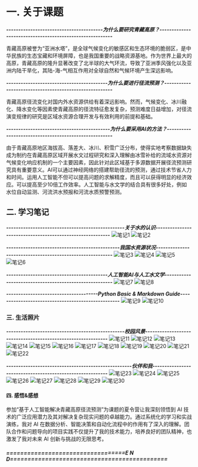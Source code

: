 # 一. **关于课题**

***----------------------------------------为什么要研究青藏高原？---------------------------------------------------------***

   青藏高原被誉为“亚洲水塔”，是全球气候变化的敏感区和生态环境的脆弱区，是中华民族的生态宝藏和环境屏障，也是我国重要的战略资源基地。作为世界上最大的高原，青藏高原的隆升显著改变了北半球的大气环流，导致了亚洲季风强化以及亚洲内陆干旱化，其陆-海-气相互作用对全球自然和气候环境产生深远影响。

***------------------------------------------为什么要进行径流预测？-------------------------------------------------------***

   青藏高原径流变化对国内外水资源供给有着深远影响。然而，气候变化、冰川融化、降水变化等因素使青藏高原的径流特征愈发复杂，预测难度日益增加，对径流演变规律的研究是区域水资源合理开发与有效利用的前提和基础。

***-------------------------------------------为什么要采用AI的方法？------------------------------------------------------***

   由于青藏高原地区海拔高、落差大、冰川、积雪广泛分布，使得实地考察数据缺失成为制约在青藏高原区域开展水文过程研究和深入理解由冰雪补给的流域水资源对气候变化响应机制的一个主要因素，因此针对此区域基于多源数据开展径流预测研究具有重要意义。AI可以通过神经网络的搭建帮助径流的预测，通过技术节省人力和时间。运用人工智能不但可以提高问题的求解精度，而且可以获得明显的经济效应。可以提高至少10倍工作效率。人工智能与水文学的结合具有很多好处，例如水位自动监测、河流洪水预报和河流水质预警预测。

## 二. **学习笔记**

***-------------------------------------------------关于水的认识----------------------------------------------------------***
![笔记1](LZY/images/1.jpg)
![笔记2](LZY/images/2.jpg)

***-----------------------------------------------我国水资源状况----------------------------------------------------------***
![笔记3](LZY/images/3.jpg)
![笔记4](LZY/images/4.jpg)
![笔记5](LZY/images/5.jpg)
![笔记6](LZY/images/6.jpg)

***------------------------------------------人工智能AI与人工水文学-------------------------------------------------------***
![笔记7](LZY/images/7.jpg)
![笔记8](LZY/images/8.jpg)

***--------------------------------------Python Basic & Markdown Guide---------------------------------------------------***
![笔记9](LZY/images/9.jpg)
![笔记10](LZY/images/10.jpg)

### 三. **生活照片**

***-------------------------------------------------校园风景-------------------------------------------------------------***
![笔记11](LZY/images/11.jpg)
![笔记12](LZY/images/12.jpg)
![笔记13](LZY/images/13.jpg)
![笔记14](LZY/images/14.jpg)
![笔记15](LZY/images/15.jpg)
![笔记16](LZY/images/16.jpg)
![笔记17](LZY/images/17.jpg)
![笔记18](LZY/images/18.jpg)
![笔记19](LZY/images/19.jpg)
![笔记20](LZY/images/20.jpg)
![笔记21](LZY/images/21.jpg)
![笔记22](LZY/images/22.jpg)

***----------------------------------------------------伙伴和我----------------------------------------------------------***
![笔记23](LZY/images/23.jpg)
![笔记24](LZY/images/24.jpg)
![笔记25](LZY/images/25.jpg)
![笔记26](LZY/images/26.jpg)
![笔记27](LZY/images/27.jpg)
![笔记28](LZY/images/28.jpg)
![笔记29](LZY/images/29.jpg)
![笔记30](LZY/images/30.jpg)

#### 四. **感悟&感想**

参加“基于人工智能解决青藏高原径流预测”为课题的夏令营让我深刻领悟到 AI 技术的广泛应用潜力及其对解决复杂现实问题的卓越能力。通过系统化的学习和实战演练，我对 AI 在数据分析、智能决策和自动化流程中的作用有了深入的理解。团队合作和问题导向的项目实践不仅提升了我的技术能力，培养良好的团队精神，也激发了我对未来 AI 创新与挑战的无限思考。

##### **==================================E N D=============================================**






   

